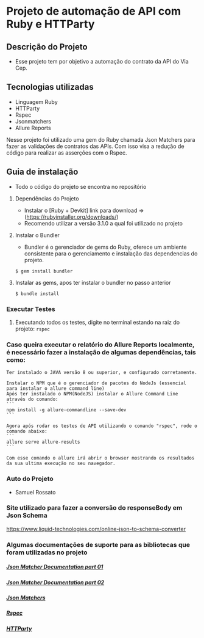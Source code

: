 # Projeto de automação de API com Ruby e HTTParty

## Descrição do Projeto
- Esse projeto tem por objetivo a automação do contrato da API do Via Cep.

## Tecnologias utilizadas
- Linguagem Ruby
- HTTParty
- Rspec
- Jsonmatchers
- Allure Reports

Nesse projeto foi utilizado uma gem do Ruby chamada Json Matchers para fazer as validações de contratos das APIs. Com isso visa a redução de código para realizar as asserções com o Rspec.

## Guia de instalação
- Todo o código do projeto se encontra no repositório

1. Dependências do Projeto

    * Instalar o [Ruby + Devkit] link para download =>(https://rubyinstaller.org/downloads/)
    - Recomendo utilizar a versão 3.1.0 a qual foi utilizado no projeto

2. Instalar o Bundler
    - Bundler é o gerenciador de gems do Ruby, oferece um ambiente consistente para o gerenciamento e instalação das dependencias do projeto.
    ```
    $ gem install bundler
    ```

3. Instalar as gems, apos ter instalar o bundler no passo anterior
	```
	$ bundle install
	```

### Executar Testes
  1. Executando todos os testes, digite no terminal estando na raiz do projeto:
    ```
	rspec
	```

### Caso queira executar o relatório do Allure Reports localmente, é necessário fazer a instalação de algumas dependências, tais como:
    Ter instalado o JAVA versão 8 ou superior, e configurado corretamente.

    Instalar o NPM que é o gerenciador de pacotes do NodeJs (essencial para instalar o allure command line)
    Após ter instalado o NPM(NodeJS) instalar o Allure Command Line através do comando:
    ```
    npm install -g allure-commandline --save-dev
    ```

    Agora após rodar os testes de API utilizando o comando "rspec", rode o comando abaixo:
    ```
    allure serve allure-results
    ```

    Com esse comando o allure irá abrir o browser mostrando os resultados da sua ultima execução no seu navegador.

### Auto do Projeto
- Samuel Rossato

### Site utilizado para fazer a conversão do responseBody em Json Schema

https://www.liquid-technologies.com/online-json-to-schema-converter

### Algumas documentações de suporte para as bibliotecas que foram utilizadas no projeto

##### [Json Matcher Documentation part 01](http://json-schema.org/understanding-json-schema/reference/string.html)
##### [Json Matcher Documentation part 02](http://json-schema.org/understanding-json-schema/reference/object.html)
##### [Json Matchers](https://thoughtbot.com/blog/validating-json-schemas-with-an-rspec-matcher)
##### [Rspec](https://relishapp.com/rspec/rspec-expectations/v/3-11/docs/built-in-matchers)
##### [HTTParty](https://www.rubydoc.info/gems/httparty/0.13.7)